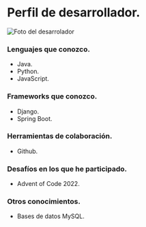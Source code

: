 # Perfil de desarrollador.

![Foto del desarrolador](https://instagram.fgye1-2.fna.fbcdn.net/v/t51.2885-19/56902589_1057594897775007_4775202595981492224_n.jpg?stp=dst-jpg_s150x150&_nc_ht=instagram.fgye1-2.fna.fbcdn.net&_nc_cat=103&_nc_ohc=JtuV1IB8a38AX8wOYSY&edm=ACWDqb8BAAAA&ccb=7-5&oh=00_AfBCR8F6CN1P51Fl7_HI1S1T1sn_8So0Uuty7S91fn8_Tw&oe=646E5516&_nc_sid=640168)

### Lenguajes que conozco.
- Java.
- Python.
- JavaScript.

### Frameworks que conozco.
- Django.
- Spring Boot.

### Herramientas de colaboración.
- Github.

### Desafíos en los que he participado.
- Advent of Code 2022.

### Otros conocimientos.
- Bases de datos MySQL.
